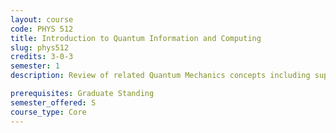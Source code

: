 ```yaml
---
layout: course
code: PHYS 512
title: Introduction to Quantum Information and Computing
slug: phys512
credits: 3-0-3
semester: 1
description: Review of related Quantum Mechanics concepts including superposition, entanglement, and measurements. Review of Linear Algebra necessary for understanding the axioms of Quantum Mechanics. Concept quantum operators, density operator, description of a qubit, the concept of Bloch sphere, and universal set of gates. Introduction to; quantum algorithm, quantum communication including no-cloning theorem, cryptography, and teleportation. Overview of some experimental implementations and idea of quantum hardware.

prerequisites: Graduate Standing
semester_offered: S
course_type: Core
---
```

